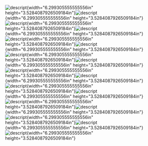 ![descript](./AI视频压缩/media/image1.png){width="6.299305555555556in"
height="3.5284087926509184in"}![descript](./AI视频压缩/media/image2.png){width="6.299305555555556in"
height="3.5284087926509184in"}![descript](./AI视频压缩/media/image3.png){width="6.299305555555556in"
height="3.5284087926509184in"}![descript](./AI视频压缩/media/image4.png){width="6.299305555555556in"
height="3.5284087926509184in"}![descript](./AI视频压缩/media/image5.png){width="6.299305555555556in"
height="3.5284087926509184in"}![descript](./AI视频压缩/media/image6.png){width="6.299305555555556in"
height="3.5284087926509184in"}![descript](./AI视频压缩/media/image7.png){width="6.299305555555556in"
height="3.5284087926509184in"}![descript](./AI视频压缩/media/image8.png){width="6.299305555555556in"
height="3.5284087926509184in"}![descript](./AI视频压缩/media/image9.png){width="6.299305555555556in"
height="3.5284087926509184in"}![descript](./AI视频压缩/media/image10.png){width="6.299305555555556in"
height="3.5284087926509184in"}![descript](./AI视频压缩/media/image11.png){width="6.299305555555556in"
height="3.5284087926509184in"}![descript](./AI视频压缩/media/image12.png){width="6.299305555555556in"
height="3.5284087926509184in"}![descript](./AI视频压缩/media/image13.png){width="6.299305555555556in"
height="3.5284087926509184in"}![descript](./AI视频压缩/media/image14.png){width="6.299305555555556in"
height="3.5284087926509184in"}![descript](./AI视频压缩/media/image15.png){width="6.299305555555556in"
height="3.5284087926509184in"}![descript](./AI视频压缩/media/image16.png){width="6.299305555555556in"
height="3.5284087926509184in"}![descript](./AI视频压缩/media/image17.png){width="6.299305555555556in"
height="3.5284087926509184in"}
